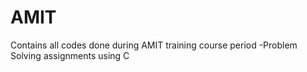 # AMIT
Contains all codes done during AMIT training course period
-Problem Solving assignments using C
